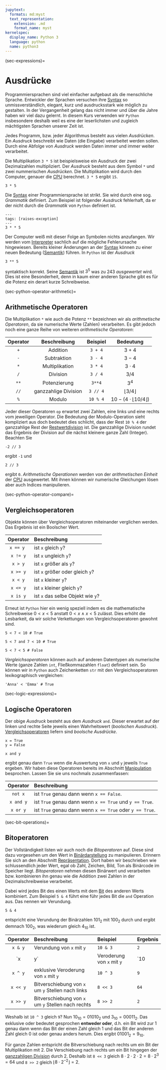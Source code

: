 ```yaml
---
jupytext:
  formats: md:myst
  text_representation:
    extension: .md
    format_name: myst
kernelspec:
  display_name: Python 3
  language: python
  name: python3
---
```


(sec-expressions)=
# Ausdrücke

Programmiersprachen sind viel einfacher aufgebaut als die menschliche Sprache.
Entwickler der Sprachen versuchen ihre [Syntax](def-syntax) so unmissverständlich, elegant, kurz und ausdrucksstark wie möglich zu gestalten.
In der Vergangenheit gelang das nicht immer und über die Jahre haben wir viel dazu gelernt.
In diesem Kurs verwenden wir ``Python`` insbesondere deshalb weil es eine der leserlichsten und zugleich mächtigsten Sprachen unserer Zeit ist.

Jedes Programm, bzw. jeder Algorithmus besteht aus vielen *Ausdrücken*.
Ein *Ausdruck* beschreibt wie Daten (die Eingabe) verarbeitet werden sollen.
Durch eine Abfolge von *Ausdruck* werden Daten immer und immer weiter verarbeitet.

Die Multiplikation ``3 * 5`` ist beispielsweise ein Ausdruck der zwei Dezimalzahlen multipliziert.
Der *Ausdruck* besteht aus dem Symbol ``*`` und zwei nummerischen *Ausdrücken*.
Die Multiplikation wird durch den Computer, genauer die [CPU](def-cpu) berechnet.
``3 * 5`` ergibt ``15``.

```{code-cell} python3
3 * 5
```

Die [Syntax](def-syntax) einer Programmiersprache ist strikt.
Sie wird durch eine sog. *Grammatik* definiert.
Zum Beispiel ist folgender *Ausdruck* fehlerhaft, da er der nicht durch die *Grammatik* von ``Python`` definiert ist.

```{code-cell} python3
---
tags: [raises-exception]
---
3 * * 5
```

Der Computer weiß mit dieser Folge an Symbolen nichts anzufangen.
Wir werden vom [Interpreter](def-interpreter) sachlich auf die mögliche Fehlerursache hingewiesen.
Bereits kleiner Änderungen an der [Syntax](def-syntax) können zu einer neuen Bedeutung ([Semantik](def-semantik)) führen.
In ``Python`` ist der *Ausdruck*

```{code-cell} python3
3 ** 5
```

syntaktisch korrekt.
Seine [Semantik](def-semantik) ist $3^5$ was zu $243$ *ausgewertet* wird.
Dies ist eine Besonderheit, denn in kaum einer anderen Sprache gibt es für die Potenz ein derart kurze Schreibweise.

(sec-python-operator-arithmetic)=
## Arithmetische Operatoren

Die Multiplikation ``*`` wie auch die Potenz ``**`` bezeichnen wir als *arithmetische Operatoren*, da sie numerische Werte (Zahlen) verarbeiten.
Es gibt jedoch noch eine ganze Reihe von weiteren *arithmetische Operatoren*:

| Operator |     Beschreibung     |  Beispiel  |                     Bedeutung                      |
| :------: | :------------------: | :--------: | :------------------------------------------------: |
|   `+`    |       Addition       | ``3 + 4``  |                      $3 + 4$                       |
|   `-`    |     Subtraktion      | ``3 - 4``  |                      $3 - 4$                       |
|   `*`    |    Multiplikation    | ``3 * 4``  |                    $3 \cdot 4$                     |
|   `/`    |       Division       | ``3 / 4``  |                      $3 / 4$                       |
|   `**`   |     Potenzierung     |  ``3**4``  |                       $3^4$                        |
|   `//`   | ganzzahlige Division | ``3 // 4`` |         $\left \lfloor{3/4}\right \rfloor$         |
|   `%`    |        Modulo        | ``10 % 4`` | $10 - (4 \cdot \left \lfloor{10/4}\right \rfloor)$ |

Jeder dieser Operatoren ``op`` erwartet zwei Zahlen, eine links und eine rechts vom jeweiligen Operator.
Die Bedeutung der Modulo-Operation sieht kompliziert aus doch bedeutet dies schlicht, dass der Rest ``10 % 4`` der ganzzahlige Rest der [Restwertdivision](def-euclid-division) ist.
Die ganzzahlige Division rundet das Ergebnis der Division auf die nächst kleinere ganze Zahl (Integer).
Beachten Sie

```{code-cell} python3
-2 // 3
```

ergibt ``-1`` und

```{code-cell} python3
2 // 3
```

ergibt ``0``.
*Arithmetische Operationen* werden von der *arithmetischen Einheit* der [CPU](def-cpu) ausgewertet.
Mit ihnen können wir numerische Gleichungen lösen aber auch Indices manipulieren.

(sec-python-operator-compare)=
## Vergleichsoperatoren

Objekte können über Vergleichsoperatoren miteinander verglichen werden. Das Ergebnis ist ein Boolscher Wert.

| Operator  | Beschreibung                      |
| :-------: | :-------------------------------- |
| `x == y ` | ist `x` gleich `y`?               |
| `x != y`  | ist `x` ungleich `y`?             |
|  `x > y`  | ist `x` größer als `y`?           |
| `x >= y`  | ist `x` größer oder gleich `y`?   |
|  `x < y`  | ist `x` kleiner `y`?              |
| `x <= y`  | ist `x` kleiner gleich `y`?       |
| `x is y`  | ist `x` das selbe Objekt wie `y`? |

Erneut ist ``Python`` hier ein wenig speziell indem es die mathematische Schreibweise $0 < x < 5$ anstatt $0 < x \ \land \ x < 5$ zulässt.
Dies erhöht die Lesbarkeit, da wir solche Verkettungen von Vergleichsoperatoren gewohnt sind.

```{code-cell} python3
5 < 7 < 10 # True
```

```{code-cell} python3
5 < 7 and 7 < 10 # True
```

```{code-cell} python3
5 < 7 < 5 # False
```

*Vergleichsoperatoren* können auch auf anderen Datentypen als numerische Werte (ganze Zahlen ``int``, Fließkommazahlen ``float``) definiert sein.
So können wir in ``Python`` auch Zeichenketten ``str`` mit den Vergleichsoperatoren lexikographisch vergleichen:

```{code-cell} python3
'Anna' < 'Emma' # True
```

(sec-logic-expressions)=
## Logische Operatoren

Der obige *Ausdruck* besteht aus dem *Ausdruck* ``and``.
Dieser erwartet auf der linken und rechte Seite jeweils einen Wahrheitswert (*boolschen Ausdruck*).
[Vergleichsoperatoren](sec-python-operator-compare) liefern sind *boolsche Ausdrücke*.

```{code-cell} python3
x = True
y = False

x and y
```

ergibt genau dann ``True`` wenn die Auswertung von ``x`` und ``y`` jeweils ``True`` ergeben.
Wir haben diese Operatoren bereits im Abschnitt [Manipulation](sec-manipulation) besprochen.
Lassen Sie sie uns nochmals zusammenfassen:

| Operator  | Beschreibung                                               |
| :-------: | :--------------------------------------------------------- |
|  `not x`  | ist `True` genau dann wenn `x == False`.                   |
| `x and y` | ist `True` genau dann wenn `x == True` und `y == True`.    |
| `x or y`  | ist `True` genau dann wenn ``x == True`` oder `y == True`. |

(sec-bit-operations)=
## Bitoperatoren

Der Vollständigkeit listen wir auch noch die *Bitoperatoren* auf.
Diese sind dazu vorgesehen um den Wert in [Binärdarstellung](sec-binary-numbers) zu manipulieren.
Erinnern Sie sich an den Abschnitt [Repräsentation](sec-representation).
Dort haben wir beschrieben wie schlussendlich jeder Wert, egal ob Zahl, Zeichen, Bild, Ton als Binärcode im Speicher liegt.
*Bitoperatoren* nehmen diesen Binärwert und verarbeiten bzw. kombinieren ihn genau wie die Addition zwei Zahlen in der Dezimalschreibweise verarbeitet.

Dabei wird jedes Bit des einen Werts mit dem [Bit](def-bit) des anderen Werts kombiniert.
Zum Beispiel ``5 & 4`` führt eine führ jedes Bit die ``and`` Operation aus.
Das nennen wir Verundung.

```{code-cell} python3
5 & 4
```

entspricht eine Verundung der Binärzahlen $101_2$ mit $100_2$ durch und ergibt demnach $100_2$, was wiederum gleich $4_{10}$ ist.

| Operator | Beschreibung                                       | Beispiel | Ergebnis |
| :------: | :------------------------------------------------- | :------- | :------- |
| `x & y`  | Verundung von `x` mit `y`                          | `10 & 3` | `2`      |
| `x | y`  | Veroderung von `x` mit `y`                         | `10 | 3` | `11`     |
| `x ^ y`  | exklusive Veroderung von `x`  mit `y`              | `10 ^ 3` | `9`      |
| `x << y` | Bitverschiebung von `x` um `y` Stellen nach links  | `8 << 3` | `64`     |
| `x >> y` | Bitverschiebung von `x` um `y` Stellen nach rechts | `8 >> 2` | `2`      |

Weshalb ist ``10 ^ 3`` gleich ``9``?
Nun $10_{10} = 01010_2$ und $3_{10} = 00011_2$.
Das exklusive oder bedeutet gesprochen **entweder oder**, d.h. ein Bit wird zur 1 genau dann wenn das Bit der einen Zahl gleich 1 und das Bit der anderen Zahl gleich 0 ist oder genau anders herum.
Dies ergibt $01001_2 = 9_{10}$.

Für ganze Zahlen entspricht die Bitverschiebung nach rechts um ein Bit der Multiplikation mit 2.
Die Verschiebung nach rechts um ein Bit hingegen der [ganzzahligen Division](sec-python-operator-arithmetic) durch 2.
Deshalb ist `8 << 3` gleich $8 \cdot 2 \cdot 2 \cdot 2 = 8 \cdot 2^3 = 64$ und ``8 >> 2`` gleich $\left \lfloor{8 \cdot 2^{-2}}\right \rfloor = 2$.

